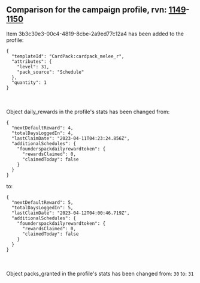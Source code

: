 ## Comparison for the campaign profile, rvn: [1149](https://github.com/PRO100KatYT/FortniteProfileRevisions/tree/main/profiles/campaign/1149%20campaign.json)-[1150](https://github.com/PRO100KatYT/FortniteProfileRevisions/tree/main/profiles/campaign/1150%20campaign.json)

Item 3b3c30e3-00c4-4819-8cbe-2a9ed77c12a4 has been added to the profile:

```
{
  "templateId": "CardPack:cardpack_melee_r",
  "attributes": {
    "level": 31,
    "pack_source": "Schedule"
  },
  "quantity": 1
}
```

<br><br>
Object daily_rewards in the profile's stats has been changed from:

```
{
  "nextDefaultReward": 4,
  "totalDaysLoggedIn": 4,
  "lastClaimDate": "2023-04-11T04:23:24.856Z",
  "additionalSchedules": {
    "founderspackdailyrewardtoken": {
      "rewardsClaimed": 0,
      "claimedToday": false
    }
  }
}
```

to:

```
{
  "nextDefaultReward": 5,
  "totalDaysLoggedIn": 5,
  "lastClaimDate": "2023-04-12T04:00:46.719Z",
  "additionalSchedules": {
    "founderspackdailyrewardtoken": {
      "rewardsClaimed": 0,
      "claimedToday": false
    }
  }
}
```

<br><br>
Object packs_granted in the profile's stats has been changed from: `30` to: `31`
<br><br>

